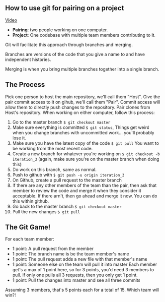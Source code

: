 How to use git for pairing on a project
---------------------------------------

[Video](https://vimeo.com/156561999)

* **Pairing**: two people working on one computer.
* **Project**: One codebase with multiple team members contributing to it.

Git will facilitate this approach through branches and merging.

Branches are versions of the code that you give a name to
and have independent histories.

Merging is when you bring multiple branches together into a single branch.

The Process
-----------

Pick one person to host the main repository, we'll call them "Host".
Give the pair commit access to it on gihub, we'll call them "Pair".
Commit access will allow them to directly push changes to the repository.
Pair clones from Host's repository.
When working on either computer, follow this process:

1. Go to the master branch `$ git checkout master`
1. Make sure everything is committed `$ git status`,
   Things get weird when you change branches with uncommitted work...
   you'll probably lose it.
1. Make sure you have the latest copy of the code `$ git pull`
   You want to be working from the most recent code.
1. Create a new branch for whatever you're working on `$ git checkout -b iteration_3`
   (again, make sure you're on the master branch when doing this)
1. Do work on this branch, same as normal.
1. Push to github with `$ git push -u origin iteration_3`
1. On Github, create a pull request to the master branch
1. If there are any other members of the team than the pair,
   then ask that member to review the code and merge it
   when they consider it acceptable.
   If there arn't, then go ahead and merge it now.
   You can do this within github.
1. Go back to the master branch `$ git checkout master`
1. Pull the new changes `$ git pull`


The Git Game!
-------------

For each team member:

* 1 point: A pull request from the member
* 1 point: The branch name is be the team member's name
* 1 point: The pull request adds a new file with that member's name
* 1 point: Someone else on the team will pull it into master
           Each member get's a max of 1 point here, so for 3
           points, you'd need 3 members to pull. If only one pulls
           all 3 requests, then you only get 1 point.
* 1 point: Pull the changes into master and see all three commits

Assuming 3 members, that's 5 points each for a total of 15.
Which team will win?!
